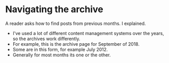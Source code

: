 # Navigating the archive
A reader asks how to find posts from previous months. I explained.
* I've used a lot of different content management systems over the years, so the archives work differently. 
* For example, this is the archive page for September of 2018.
* Some are in this form, for example July 2012.
* Generally for most months its one or the other.

